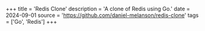 +++
title = 'Redis Clone'
description = 'A clone of Redis using Go.'
date = 2024-09-01
source = 'https://github.com/daniel-melanson/redis-clone'
tags = ['Go', 'Redis']
+++
